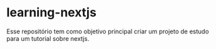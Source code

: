 # learning-nextjs
Esse repositório tem como objetivo principal criar um projeto de estudo para um tutorial sobre nextjs.
